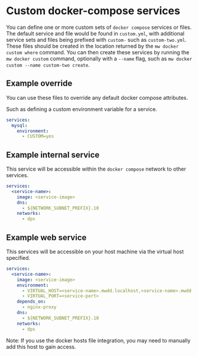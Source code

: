 # Custom docker-compose services

You can define one or more custom sets of `docker compose` services or files.
The default service and file would be found in `custom.yml`,
with additional service sets and files being prefixed with `custom-` such as `custom-two.yml`.
These files should be created in the location returned by the `mw docker custom where` command.
You can then create these services by running the `mw docker custom` command,
optionally with a `--name` flag, such as `mw docker custom --name custom-two create`.

## Example override

You can use these files to override any default docker compose attributes.

Such as defining a custom environment variable for a service.

```yaml
services:
  mysql:
    environment:
      - CUSTOM=yes
```

## Example internal service

This service will be accessible within the `docker compose` network to other services.

```yaml
services:
  <service-name>:
    image: <service-image>
    dns:
      - ${NETWORK_SUBNET_PREFIX}.10
    networks:
      - dps
```

## Example web service

This services will be accessible on your host machine via the virtual host specified.

```yaml
services:
  <service-name>:
    image: <service-image>
    environment:
      - VIRTUAL_HOST=<service-name>.mwdd.localhost,<service-name>.mwdd
      - VIRTUAL_PORT=<service-port>
    depends_on:
      - nginx-proxy
    dns:
      - ${NETWORK_SUBNET_PREFIX}.10
    networks:
      - dps
```

Note: If you use the docker hosts file integration, you may need to manually add this host to gain access.
